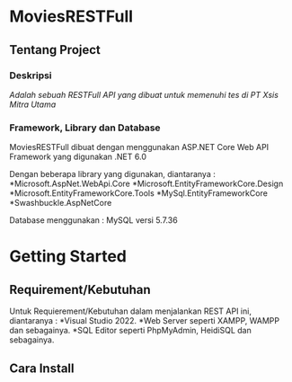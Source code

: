 # MoviesRESTFull

## Tentang Project
### Deskripsi
*Adalah sebuah RESTFull API yang dibuat untuk memenuhi tes di PT Xsis Mitra Utama*

### Framework, Library dan Database
MoviesRESTFull dibuat dengan menggunakan ASP.NET Core Web API
Framework yang digunakan .NET 6.0

Dengan beberapa library yang digunakan, diantaranya :
*Microsoft.AspNet.WebApi.Core
*Microsoft.EntityFrameworkCore.Design
*Microsoft.EntityFrameworkCore.Tools
*MySql.EntityFrameworkCore
*Swashbuckle.AspNetCore

Database menggunakan : MySQL versi 5.7.36

# Getting Started
## Requirement/Kebutuhan
Untuk Requierement/Kebutuhan dalam menjalankan REST API ini, diantaranya :
*Visual Studio 2022.
*Web Server seperti XAMPP, WAMPP dan sebagainya.
*SQL Editor seperti PhpMyAdmin, HeidiSQL dan sebagainya.

## Cara Install

